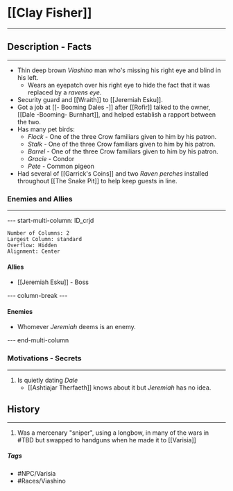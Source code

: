 # [[Clay Fisher]] 
---
## Description - Facts
---
- Thin deep brown *Viashino* man who's missing his right eye and blind in his left.
	- Wears an eyepatch over his right eye to hide the fact that it was replaced by a *ravens eye*.
- Security guard and [[Wraith]] to [[Jeremiah Esku]].
- Got a job at [[- Booming Dales -]] after [[Rofir]] talked to the owner, [[Dale -Booming- Burnhart]], and helped establish a rapport between the two.
- Has many pet birds:
	- *Flock* - One of the three Crow familiars given to him by his patron. 
	- *Stalk* - One of the three Crow familiars given to him by his patron.
	- *Barrel* - One of the three Crow familiars given to him by his patron.
	- *Gracie* - Condor
	- *Pete* - Common pigeon
- Had several of [[Garrick's Coins]] and two *Raven perches* installed throughout [[The Snake Pit]] to help keep guests in line.

### Enemies and Allies
---
--- start-multi-column: ID_crjd
```column-settings
Number of Columns: 2
Largest Column: standard
Overflow: Hidden
Alignment: Center
```

#### Allies
- [[Jeremiah Esku]] - Boss

--- column-break ---
#### Enemies
- Whomever *Jeremiah* deems is an enemy.

--- end-multi-column
### Motivations - Secrets
---
1. Is quietly dating *Dale*
	- [[Ashtiajar Therfaeth]] knows about it but *Jeremiah* has no idea.

## History
---
1. Was a mercenary "sniper", using a longbow, in many of the wars in #TBD but swapped to handguns when he made it to [[Varisia]]

##### Tags
- #NPC/Varisia
- #Races/Viashino 